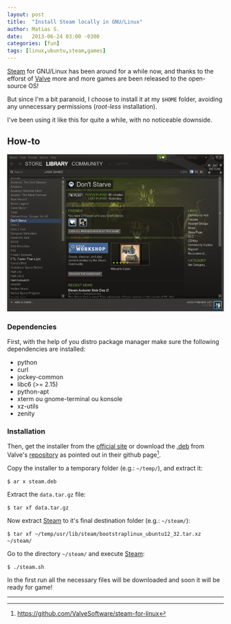 ```yaml
---
layout: post
title:  "Install Steam locally in GNU/Linux"
author: Matias S.
date:   2013-06-24 03:00 -0300
categories: [fun]
tags: [linux,ubuntu,steam,games]
---
```


[Steam](http://store.steampowered.com/) for GNU/Linux has been around for a while now, and thanks to the efforst of [Valve](http://www.valvesoftware.com/) more and more games are been released to the open-source OS!

But since I'm a bit paranoid, I choose to install it at my `$HOME` folder, avoiding any unnecessary permissions (*root-less* installation).

I've been using it like this for quite a while, with no noticeable downside.

## How-to

![Steam on Linux](/assets/installing-steam-locally-in-gnu-linux-screenshot.png)

### Dependencies

First, with the help of you distro package manager make sure the following dependencies are installed:

- python
- curl
- jockey-common
- libc6 (\>= 2.15)
- python-apt
- xterm ou gnome-terminal ou konsole
- xz-utils
- zenity

### Installation

Then, get the installer from the [official site](http://store.steampowered.com/about/) or download the [.deb](http://en.wikipedia.org/wiki/Deb_\(file_format\)) from Valve's [repository](http://media.steampowered.com/client/installer/steam.deb) as pointed out in their github page[^1].

Copy the installer to a temporary folder (e.g.: `~/temp/`), and extract it:

```console
$ ar x steam.deb
```

Extract the `data.tar.gz` file:

```console
$ tar xf data.tar.gz
```

Now extract [Steam](http://store.steampowered.com/) to it's final destination folder (e.g.: `~/steam/`):

```console
$ tar xf ~/temp/usr/lib/steam/bootstraplinux_ubuntu12_32.tar.xz ~/steam/
```

Go to the directory `~/steam/` and execute [Steam](http://store.steampowered.com/):

```console
$ ./steam.sh
```

In the first run all the necessary files will be downloaded and soon it will be ready for game!

---

[^1]: <https://github.com/ValveSoftware/steam-for-linux>
